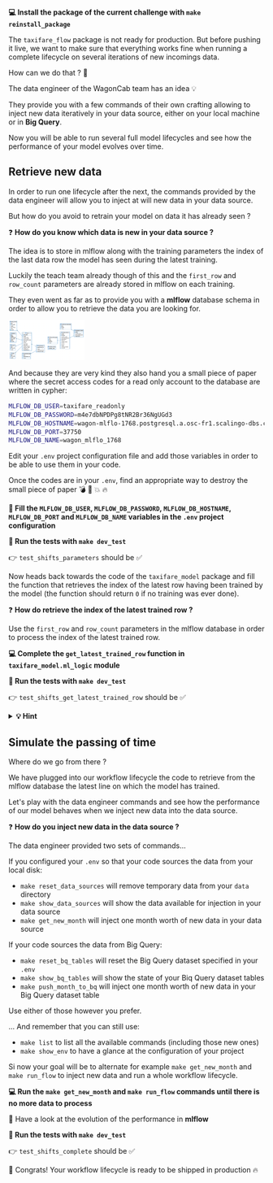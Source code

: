 
[//]: # ( challenge tech stack: )

**💻 Install the package of the current challenge with `make reinstall_package`**

[//]: # ( challenge instructions )

The `taxifare_flow` package is not ready for production. But before pushing it live, we want to make sure that everything works fine when running a complete lifecycle on several iterations of new incomings data.

How can we do that ? 🤔

The data engineer of the WagonCab team has an idea 💡

They provide you with a few commands of their own crafting allowing to inject new data iteratively in your data source, either on your local machine or in **Big Query**.

Now you will be able to run several full model lifecycles and see how the performance of your model evolves over time.

## Retrieve new data

In order to run one lifecycle after the next, the commands provided by the data engineer will allow you to inject at will new data in your data source.

But how do you avoid to retrain your model on data it has already seen ?

❓ **How do you know which data is new in your data source ?**

The idea is to store in mlflow along with the training parameters the index of the last data row the model has seen during the latest training.

Luckily the teach team already though of this and the `first_row` and `row_count` parameters are already stored in mlflow on each training.

They even went as far as to provide you with a **mlflow** database schema in order to allow you to retrieve the data you are looking for.

<a href="https://raw.githubusercontent.com/lewagon/data-images/master/DE/mlflow-tables.png"><img src="https://raw.githubusercontent.com/lewagon/data-images/master/DE/mlflow-tables.png" width="150" alt="mlflow tables"></a>

And because they are very kind they also hand you a small piece of paper where the secret access codes for a read only account to the database are written in cypher:

``` bash
MLFLOW_DB_USER=taxifare_readonly
MLFLOW_DB_PASSWORD=m4e7dbNPDPg8tNR2Br36NgUGd3
MLFLOW_DB_HOSTNAME=wagon-mlflo-1768.postgresql.a.osc-fr1.scalingo-dbs.com
MLFLOW_DB_PORT=37750
MLFLOW_DB_NAME=wagon_mlflo_1768
```

Edit your `.env` project configuration file and add those variables in order to be able to use them in your code.

Once the codes are in your `.env`, find an appropriate way to destroy the small piece of paper 💣 🧨 💥 🔥

**📝 Fill the `MLFLOW_DB_USER`, `MLFLOW_DB_PASSWORD`, `MLFLOW_DB_HOSTNAME`, `MLFLOW_DB_PORT` and `MLFLOW_DB_NAME` variables in the `.env` project configuration**

**🧪 Run the tests with `make dev_test`**

👉 `test_shifts_parameters` should be ✅

Now heads back towards the code of the `taxifare_model` package and fill the function that retrieves the index of the latest row having been trained by the model (the function should return `0` if no training was ever done).

❓ **How do retrieve the index of the latest trained row ?**

Use the `first_row` and `row_count` parameters in the mlflow database in order to process the index of the latest trained row.

**💻 Complete the `get_latest_trained_row` function in `taxifare_model.ml_logic` module**

**🧪 Run the tests with `make dev_test`**

👉 `test_shifts_get_latest_trained_row` should be ✅

<details>
  <summary markdown='span'><strong> 💡 Hint </strong></summary>


  You can have a look at the structure of the database using **DBeaver**. Remember that `make show_env` will allow you to retrieve easily the parameters for the read only account to connect to the database. The database used by mlflow is a **Postgres** database (you need to specify the type of connection to create when using _DBeaver_).

  Another option is to use you teammate the CLI and make use of the `psql` command (for _Postgres_, you guessed it).

  Let's add a new environment variable to your `.env` project configuration. this will help you connect to the database.

  ``` bash
  MLFLOW_TRACKING_DB=postgresql://$MLFLOW_DB_USER:$MLFLOW_DB_PASSWORD@$MLFLOW_DB_HOSTNAME:$MLFLOW_DB_PORT/$MLFLOW_DB_NAME
  ```

  Since you already have all the variables filled in the `.env` for the database connection, you can query the content of the database with the following command:

  ``` bash
  psql $MLFLOW_TRACKING_DB
  ```

  No `psql` command in your setup ?

  <details>
    <summary markdown='span'><strong> ⚙️ macOS </strong></summary>


    Head towards the [Le Wagon web setup Postgres section](https://github.com/lewagon/setup/blob/master/macos.md#postgresql).
  </details>

  <details>
    <summary markdown='span'><strong> ⚙️ Ubuntu (Linux or Windows WSL2) </strong></summary>


    Head towards the [Le Wagon web setup Postgres section](https://github.com/lewagon/setup/blob/master/ubuntu.md#postgresql).
  </details>

  Where do you go from there ?

  Query the list of tables:

  ``` sql
  \dt
  ```

  Consult the schema of a table:

  ``` sql
  \d runs
  ```

  Or run any regular SQL query:

  ``` sql
  SELECT * FROM runs;  -- see all the runs of your teammates
  ```

  Not unlike every other command, `psql` also supports the `exit` command...
</details>

## Simulate the passing of time

Where do we go from there ?

We have plugged into our workflow lifecycle the code to retrieve from the mlflow database the latest line on which the model has trained.

Let's play with the data engineer commands and see how the performance of our model behaves when we inject new data into the data source.

❓ **How do you inject new data in the data source ?**

The data engineer provided two sets of commands...

If you configured your `.env` so that your code sources the data from your local disk:
- `make reset_data_sources` will remove temporary data from your `data` directory
- `make show_data_sources` will show the data available for injection in your data source
- `make get_new_month` will inject one month worth of new data in your data source

If your code sources the data from Big Query:
- `make reset_bq_tables` will reset the Big Query dataset specified in your `.env`
- `make show_bq_tables` will show the state of your Biq Query dataset tables
- `make push_month_to_bq` will inject one month worth of new data in your Big Query dataset table

Use either of those however you prefer.

... And remember that you can still use:
- `make list` to list all the available commands (including those new ones)
- `make show_env` to have a glance at the configuration of your project

Si now your goal will be to alternate for example `make get_new_month` and `make run_flow` to inject new data and run a whole workflow lifecycle.

**💻 Run the `make get_new_month` and `make run_flow` commands until there is no more data to process**

👀 Have a look at the evolution of the performance in **mlflow**

**🧪 Run the tests with `make dev_test`**

👉 `test_shifts_complete` should be ✅

🏁 Congrats! Your workflow lifecycle is ready to be shipped in production 🔥
